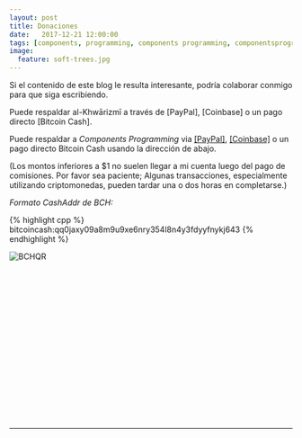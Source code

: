 ```yaml
---
layout: post
title: Donaciones
date:   2017-12-21 12:00:00
tags: [components, programming, components programming, componentsprogramming, stepanov, knuth, stroustrup, generic, genericprogramming, generic programming, genericity, concepts, math, mathematics, elements, eop, contracts, performance, c++, cpp, c, java, dotnet, c#, csharp, python, ruby, javascript, haskell, dlang, rust, golang, eiffel, templates, metaprogramming]
image:
  feature: soft-trees.jpg
---
```


Si el contenido de este blog le resulta interesante, podría colaborar conmigo para que siga escribiendo. 


Puede respaldar al-Khwārizmī a través de [PayPal], [Coinbase] o un pago directo [Bitcoin Cash].

Puede respaldar a _Components Programming_ via <a href="https://www.paypal.me/algorismi/5" target="_blank">[PayPal]</a>, <a href="https://commerce.coinbase.com/checkout/6c06a644-c63c-489e-a78b-654bdb137541" target="_blank">[Coinbase]</a> o un pago directo Bitcoin Cash usando la dirección de abajo.

<p class="quiet wrap">(Los montos inferiores a $1 no suelen llegar a mi cuenta luego del pago de comisiones. Por favor sea paciente; Algunas transacciones, especialmente utilizando criptomonedas, pueden tardar una o dos horas en completarse.)</p>


_Formato CashAddr de BCH:_

{% highlight cpp %}
bitcoincash:qq0jaxy09a8m9u9xe6nry354l8n4y3fdyyfnykj643
{% endhighlight %}


<img src="{{ site.url }}/images/donate/qr-bch.png" alt="BCHQR"/>


<br><br>
<br><br>
<br><br>
<br><br>
<br><br>
---
---

<!-- 
<img src="{{ site.url }}/images/donate/BCH-flat,800x800,075,f.u1.jpg" alt="BCHLogo" style="width: 250px;"/>

<img src="{{ site.url }}/images/donate/BCH-flat,800x800,075,f.u1.jpg" alt="BCHLogo" style="width: 250px;"/>

<img src="{{ site.url }}/images/donate/BCH-flat,800x800,075,f.u1.jpg" alt="BCHLogo" style="width: 250px;"/>

<img src="{{ site.url }}/images/donate/BCH-flat,800x800,075,f.u1.jpg" alt="BCHLogo" style="width: 250px;"/>



![BCHLogo]({{ site.url }}/images/donate/BCH-flat,800x800,075,f.u1.jpg)

![BCHQR]({{ site.url }}/images/donate/qr-bch.png)

![BTCLogo]({{ site.url }}/images/donate/2000px-Bitcoin_logo.svg.png)

![LTCLogo]({{ site.url }}/images/donate/ltc800.png)

![ETHLogo]({{ site.url }}/images/donate/ETHEREUM-ICON_Black.png) -->


